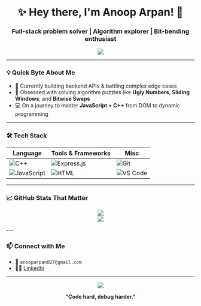 <!-- Header Animation -->
<h1 align="center">✨ Hey there, I'm Anoop Arpan! 👋</h1>
<h3 align="center">Full-stack problem solver | Algorithm explorer | Bit-bending enthusiast</h3>

<p align="center">
  <img src="https://readme-typing-svg.demolab.com/?lines=Debugging+into+the+unknown...;Writing+code+that+smiles+back+%F0%9F%98%89;Lover+of+bitwise+magic+and+modulo+tricks&center=true&width=380&height=45">
</p>

---

### 💡 Quick Byte About Me
- 🔭 Currently building backend APIs & battling complex edge cases  
- 🧠 Obsessed with solving algorithm puzzles like **Ugly Numbers**, **Sliding Windows**, and **Bitwise Swaps**
- 💻 On a journey to master **JavaScript + C++** from DOM to dynamic programming

---

### 🛠️ Tech Stack

| Language | Tools & Frameworks | Misc |
|---------|--------------------|------|
| ![C++](https://img.shields.io/badge/C++-blue?style=flat-square&logo=cplusplus&logoColor=white) | ![Express.js](https://img.shields.io/badge/Express.js-grey?style=flat-square) | ![Git](https://img.shields.io/badge/Git-F05032?style=flat-square&logo=git&logoColor=white) |
| ![JavaScript](https://img.shields.io/badge/JavaScript-yellow?style=flat-square&logo=javascript&logoColor=black) | ![HTML](https://img.shields.io/badge/HTML5-orange?style=flat-square&logo=html5&logoColor=white) | ![VS Code](https://img.shields.io/badge/VS%20Code-blue?style=flat-square&logo=visualstudiocode&logoColor=white) |

---

### 📈 GitHub Stats That Matter

<p align="center">
  <img src="https://github-readme-stats.vercel.app/api/top-langs/?username=AnoopArpan&layout=compact&theme=tokyonight" />
  <br />
  <img src="https://github-readme-streak-stats.herokuapp.com/?user=AnoopArpan&theme=tokyonight" />
</p>
---

### 📫 Connect with Me

- 📧 `anooparpan027@gmail.com`   
- 🧑‍💼 [LinkedIn](https://www.linkedin.com/in/anoop-arpan-30aa462aa/)

---

<p align="center">
  <img src="https://quotes-github-readme.vercel.app/api?type=horizontal&theme=radical" />
</p>

<p align="center">
  <b>“Code hard, debug harder.”</b>
</p>
